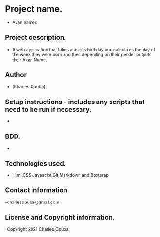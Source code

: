 
# Project name.
- Akan names
## Project description.
- A web application that takes a user's birthday and calculates the day of the week they were born and then depending on their gender outputs their Akan Name. 
## Author
- (Charles Opuba)
## Setup instructions - includes any scripts that need to be run if necessary.
- 
## BDD.
-  
## Technologies used.
- Html,CSS,Javascipt,Git,Markdown and Bootsrap
## Contact information
-charlesopuba@gmail.com
## License and Copyright information.
-Copyright 2021 Charles Opuba